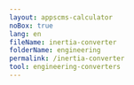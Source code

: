 ```yaml
---
layout: appscms-calculator
noBox: true
lang: en
fileName: inertia-converter
folderName: engineering
permalink: /inertia-converter
tool: engineering-converters
---
```


